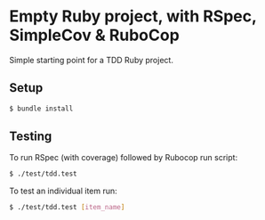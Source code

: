 # Empty Ruby project, with RSpec, SimpleCov & RuboCop

Simple starting point for a TDD Ruby project.

## Setup

```bash
$ bundle install  

```

## Testing

To run RSpec (with coverage) followed by Rubocop run script:  

```bash
$ ./test/tdd.test
```

To test an individual item run:

```bash
$ ./test/tdd.test [item_name]
```
